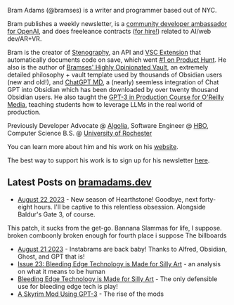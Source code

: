 Bram Adams (@bramses) is a writer and programmer based out of NYC. 

Bram publishes a weekly newsletter, is a [community developer ambassador for OpenAI](https://platform.openai.com/ambassadors), and does freeleance contracts ([for hire!](https://www.bramadams.dev/consulting/)) related to AI/web dev/AR+VR. 

Bram is the creator of [Stenography](https://stenography.dev), an API and [VSC Extension](https://marketplace.visualstudio.com/items?itemName=Stenography.stenography) that automatically documents code on save, which went [#1 on Product Hunt](https://www.producthunt.com/products/stenography#stenography). He also is the author of [Bramses' Highly Opinionated Vault](https://github.com/bramses/bramses-highly-opinionated-vault-2023), an extremely detailed philosophy + vault template used by thousands of Obsidian users (new and old!), and [ChatGPT MD](https://github.com/bramses/chatgpt-md), a (nearly) seemless integration of Chat GPT into Obsidian which has been downloaded by over twenty thousand Obsidian users. He also taught the [GPT-3 in Production Course for O'Reilly Media](https://www.oreilly.com/live-events/gpt-3-in-production/0636920065944/0636920071443/), teaching students how to leverage LLMs in the real world of production.

Previously Developer Advocate @ [Algolia](https://www.algolia.com/), Software Engineer @ [HBO](https://www.hbo.com/), Computer Science B.S. @ [University of Rochester](https://rochester.edu/)

You can learn more about him and his work on his [website](https://www.bramadams.dev/about/). 

The best way to support his work is to sign up for his newsletter [here](https://www.bramadams.dev/#/portal/).


## Latest Posts on [bramadams.dev](https://www.bramadams.dev/)

<!--START_SECTION:feed-->
* [August 22 2023](https:&#x2F;&#x2F;www.bramadams.dev&#x2F;august-22-2023&#x2F;) - New season of Hearthstone! Goodbye, next forty-eight hours. I&#39;ll be captive to this relentless obsession. Alongside Baldur&#39;s Gate 3, of course.




This patch, it sucks from the get-go. Bannana Slammas for life, I suppose.
broken comboonly broken enough for fourth place i suppose
The billboards
* [August 21 2023](https:&#x2F;&#x2F;www.bramadams.dev&#x2F;202308211834&#x2F;) - Instabrams are back baby! Thanks to Alfred, Obsidian, Ghost, and GPT that is!
* [Issue 23: Bleeding Edge Technology is Made for Silly Art](https:&#x2F;&#x2F;www.bramadams.dev&#x2F;202308202158&#x2F;) - an analysis on what it means to be human
* [Bleeding Edge Technology is Made for Silly Art](https:&#x2F;&#x2F;www.bramadams.dev&#x2F;202308192019&#x2F;) - The only defensible use for bleeding edge tech is play!
* [A Skyrim Mod Using GPT-3](https:&#x2F;&#x2F;www.bramadams.dev&#x2F;a-skyrim-mod-using-gpt-3&#x2F;) - The rise of the mods
<!--END_SECTION:feed-->

